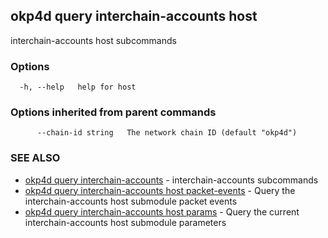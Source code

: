 ## okp4d query interchain-accounts host

interchain-accounts host subcommands

### Options

```
  -h, --help   help for host
```

### Options inherited from parent commands

```
      --chain-id string   The network chain ID (default "okp4d")
```

### SEE ALSO

* [okp4d query interchain-accounts](okp4d_query_interchain-accounts.md)	 - interchain-accounts subcommands
* [okp4d query interchain-accounts host packet-events](okp4d_query_interchain-accounts_host_packet-events.md)	 - Query the interchain-accounts host submodule packet events
* [okp4d query interchain-accounts host params](okp4d_query_interchain-accounts_host_params.md)	 - Query the current interchain-accounts host submodule parameters

